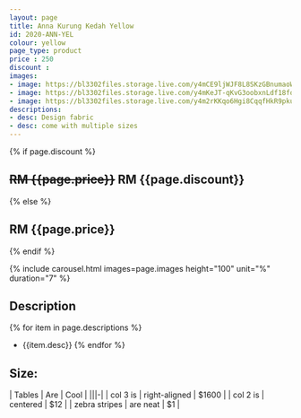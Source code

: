```yaml
---
layout: page
title: Anna Kurung Kedah Yellow
id: 2020-ANN-YEL
colour: yellow
page_type: product
price : 250
discount : 
images:
- image: https://bl3302files.storage.live.com/y4mCE9ljWJF8L8SKzGBnumaoW2PV0ybZoIurrtiKM-szQZ7sdbRdJAj_GGwhXiQ4eDqh0MxTOF2O2VQLSlBacFXmNkYFPpzRf08uq0w5y-SiHEEWnIu3RM89uhRlXrjt08vK2JN3nAyL0Bn_f-8Ws8hNzZc3jAenhUZWMFQLmlLnHCJECOJPUSuq6h4_b2VDS2H?width=819&height=1024&cropmode=none
- image: https://bl3302files.storage.live.com/y4mKeJT-qKvG3oobxnLdf18fooOIlW_tIfW76ZM-_d_6DDjvYhxhB-05m3oqABT_MZo-_VbrUZIM5s65zY26kslXgab2IOxYgB62RaQ0w_OoeD7Xuh5XjATN2b4ENuCOOQWxhPrbq4DGS-TGlJFqtYjlI-bcdCNRxeybcOwAZsU0RRxozhXS5kQHfbSPHg7UOPr?width=819&height=1024&cropmode=none
- image: https://bl3302files.storage.live.com/y4m2rKKqo6Hgi8CqqfHkR9pkuuqVKoy6vBl7BJNjlAskilbl3OghHqX2DQgSJqYJ5uSV8mNBjLLS1tc811_lbtkLEm7oCoBGN4atZZgEKnrVUy0SzUNgwDRNLzxVPiNr_a0d_Ufnhapq1y-FlZvPnqXJNn6ep1YkFhxq1jMb6U6gRsqA0yDf21FStaeM23YNAAC?width=819&height=1024&cropmode=none
descriptions:
- desc: Design fabric
- desc: come with multiple sizes
---
```

{% if page.discount %}
##  **~~RM {{page.price}}~~ RM {{page.discount}}**
{% else %}
## **RM {{page.price}}**
{% endif %}

{% include carousel.html images=page.images height="100" unit="%" duration="7" %}

## Description
{% for item in page.descriptions %}
- {{item.desc}}
{% endfor %}


## Size:  

| Tables        | Are           | Cool  |
|||-|
| col 3 is      | right-aligned | $1600 |
| col 2 is      | centered      |   $12 |
| zebra stripes | are neat      |    $1 |

  
